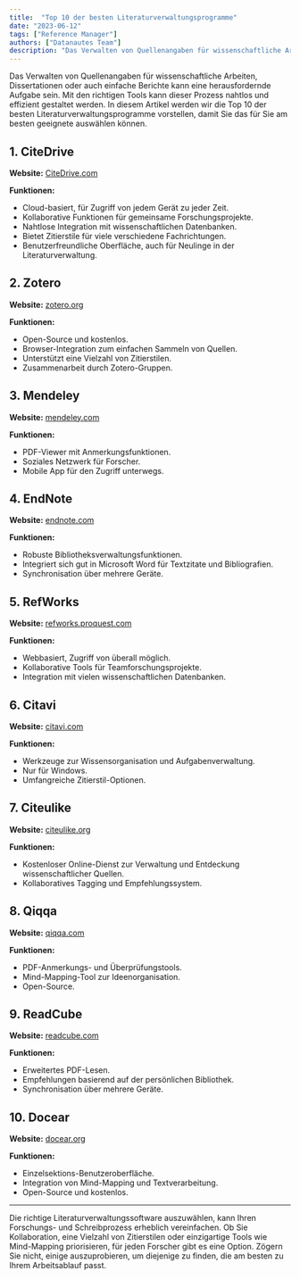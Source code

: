 ```yaml
---
title:  "Top 10 der besten Literaturverwaltungsprogramme"
date: "2023-06-12"
tags: ["Reference Manager"]
authors: ["Datanautes Team"]
description: "Das Verwalten von Quellenangaben für wissenschaftliche Arbeiten, Dissertationen oder auch einfache Berichte kann eine herausfordernde Aufgabe sein. Mit den richtigen Tools kann dieser Prozess nahtlos und effizient gestaltet werden. In diesem Artikel werden wir die Top 10 der besten Literaturverwaltungsprogramme vorstellen, damit Sie das für Sie am besten geeignete auswählen können."
---
```


Das Verwalten von Quellenangaben für wissenschaftliche Arbeiten, Dissertationen oder auch einfache Berichte kann eine herausfordernde Aufgabe sein. Mit den richtigen Tools kann dieser Prozess nahtlos und effizient gestaltet werden. In diesem Artikel werden wir die Top 10 der besten Literaturverwaltungsprogramme vorstellen, damit Sie das für Sie am besten geeignete auswählen können.

## 1. **CiteDrive**

**Website:** [CiteDrive.com](https://citedrive.com/)

**Funktionen:**

- Cloud-basiert, für Zugriff von jedem Gerät zu jeder Zeit.
- Kollaborative Funktionen für gemeinsame Forschungsprojekte.
- Nahtlose Integration mit wissenschaftlichen Datenbanken.
- Bietet Zitierstile für viele verschiedene Fachrichtungen.
- Benutzerfreundliche Oberfläche, auch für Neulinge in der Literaturverwaltung.

## 2. **Zotero**

**Website:** [zotero.org](https://www.zotero.org/)

**Funktionen:**

- Open-Source und kostenlos.
- Browser-Integration zum einfachen Sammeln von Quellen.
- Unterstützt eine Vielzahl von Zitierstilen.
- Zusammenarbeit durch Zotero-Gruppen.

## 3. **Mendeley**

**Website:** [mendeley.com](https://www.mendeley.com/)

**Funktionen:**

- PDF-Viewer mit Anmerkungsfunktionen.
- Soziales Netzwerk für Forscher.
- Mobile App für den Zugriff unterwegs.

## 4. **EndNote**

**Website:** [endnote.com](https://www.endnote.com/)

**Funktionen:**

- Robuste Bibliotheksverwaltungsfunktionen.
- Integriert sich gut in Microsoft Word für Textzitate und Bibliografien.
- Synchronisation über mehrere Geräte.

## 5. **RefWorks**

**Website:** [refworks.proquest.com](https://refworks.proquest.com/)

**Funktionen:**

- Webbasiert, Zugriff von überall möglich.
- Kollaborative Tools für Teamforschungsprojekte.
- Integration mit vielen wissenschaftlichen Datenbanken.

## 6. **Citavi**

**Website:** [citavi.com](https://www.citavi.com/)

**Funktionen:**

- Werkzeuge zur Wissensorganisation und Aufgabenverwaltung.
- Nur für Windows.
- Umfangreiche Zitierstil-Optionen.

## 7. **Citeulike**

**Website:** [citeulike.org](http://www.citeulike.org/)

**Funktionen:**

- Kostenloser Online-Dienst zur Verwaltung und Entdeckung wissenschaftlicher Quellen.
- Kollaboratives Tagging und Empfehlungssystem.

## 8. **Qiqqa**

**Website:** [qiqqa.com](https://www.qiqqa.com/)

**Funktionen:**

- PDF-Anmerkungs- und Überprüfungstools.
- Mind-Mapping-Tool zur Ideenorganisation.
- Open-Source.

## 9. **ReadCube**

**Website:** [readcube.com](https://www.readcube.com/)

**Funktionen:**

- Erweitertes PDF-Lesen.
- Empfehlungen basierend auf der persönlichen Bibliothek.
- Synchronisation über mehrere Geräte.

## 10. **Docear**

**Website:** [docear.org](http://www.docear.org/)

**Funktionen:**

- Einzelsektions-Benutzeroberfläche.
- Integration von Mind-Mapping und Textverarbeitung.
- Open-Source und kostenlos.

---

Die richtige Literaturverwaltungssoftware auszuwählen, kann Ihren Forschungs- und Schreibprozess erheblich vereinfachen. Ob Sie Kollaboration, eine Vielzahl von Zitierstilen oder einzigartige Tools wie Mind-Mapping priorisieren, für jeden Forscher gibt es eine Option. Zögern Sie nicht, einige auszuprobieren, um diejenige zu finden, die am besten zu Ihrem Arbeitsablauf passt.